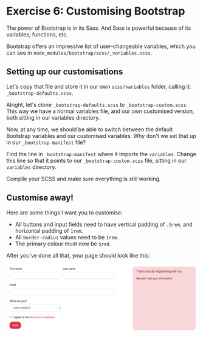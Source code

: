 # Exercise 6: Customising Bootstrap

The power of Bootstrap is in its Sass. And Sass is powerful because of its variables, functions, etc.

Bootstrap offers an impressive list of user-changeable variables, which you can see in `node_modules/bootstrap/scss/_variables.scss`.

## Setting up our customisations

Let's copy that file and store it in our own `scss/variables` folder, calling it: `_bootstrap-defaults.scss`.

Alright, let's clone `_bootstrap-defaults.scss` to `_bootstrap-custom.scss`. This way we have a normal variables file, and our own customised version, both sitting in our variables directory.

Now, at any time, we should be able to switch between the default Bootstrap variables and our customised variables.
Why don't we set that up in our `_bootstrap-manifest` file?

Find the line in `_bootstrap-manifest` where it imports the `variables`. Change this line so that it points to our `_bootstrap-custom.scss` file, sitting in our `variables` directory.

Compile your SCSS and make sure everything is still working.

## Customise away!

Here are some things I want you to customise:

- All buttons and input fields need to have vertical padding of `.5rem`, and horizontal padding of `1rem`.
- All `border-radius` values need to be `1rem`.
- The primary colour must now be `$red`.

After you've done all that, your page should look like this:

![](./06-customising-desktop.png)